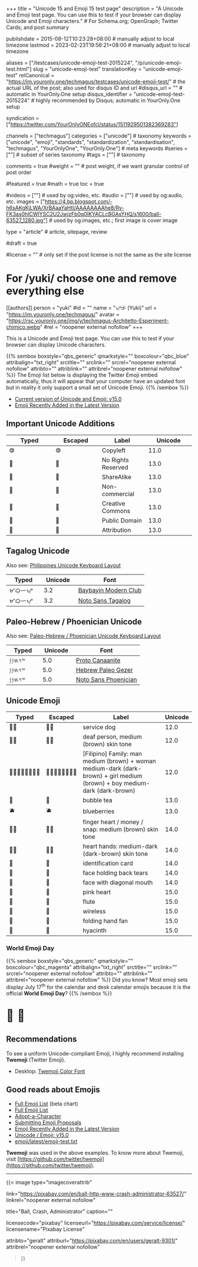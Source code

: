 +++
title = "Unicode 15 and Emoji 15 test page"
description = "A Unicode and Emoji test page. You can use this to test if your browser can display Unicode and Emoji characters."                                                    # For Schema.org; OpenGraph; Twitter Cards; and post summary

publishdate = 2015-08-12T10:23:28+08:00                                        # manually adjust to local timezone
lastmod = 2023-02-23T19:56:21+08:00                                        # manually adjust to local timezone

aliases = ["/testcases/unicode-emoji-test-2015224", "/p/unicode-emoji-test.html"]
slug = "unicode-emoji-test"
translationKey = "unicode-emoji-test"
relCanonical = "https://im.youronly.one/techmagus/testcases/unicode-emoji-test/"                                                   # the actual URL of the post; also used for disqus ID and url
#disqus_url = ""                                                    # automatic in YourOnly.One setup
disqus_identifier = "unicode-emoji-test-2015224"                                             # highly recommended by Disqus; automatic in YourOnly.One setup

syndication = ["https://twitter.com/YourOnlyONEofcl/status/1511929501382369283"]

channels = ["techmagus"]
categories = ["unicode"]                                                   # taxonomy
keywords = ["unicode", "emoji", "standards", "standardization", "standardisation", "techmagus", "YourOnlyOne", "YourOnly.One"]                                                     # meta keywords
#series = [""]                                                       # subset of series taxonomy
#tags = [""]                                                         # taxonomy

comments = true
#weight = ""                                                        # post weight, if we want granular control of post order

#featured = true
#math = true
toc = true

#videos = [""]                                                       # used by og:video, etc.
#audio = [""]                                                        # used by og:audio, etc.
images = ["https://4.bp.blogspot.com/-h6sAKgKjLWA/XrBAaaYaHtI/AAAAAAAAhe8/Rv-FK3as0hICWlYSC2U2JwizFb0q0IKYACLcBGAsYHQ/s1600/ball-63527_1280.jpg"]                                                       # used by og:images, etc.; first image is cover image

type = "article"                                                           # article, sitepage, review

#draft = true

#license = ""                                                       # only set if the post license is not the same as the site license

# For /yuki/ choose one and remove everything else
[[authors]]
  person = "yuki"
  #id = ""
  name = "ᜌᜓᜃᜒ (Yuki)"
  url = "https://im.youronly.one/techmagus/"
  avatar = "https://rsc.youronly.one/img/y/techmagus-Architetto-Esperiment-chimico.webp"
  #rel = "noopener external nofollow"
+++

This is a Unicode and Emoji test page. You can use this to test if your browser can display Unicode characters.

<!--more-->

{{% sembox boxstyle="qbs_generic" qmarkstyle="" boxcolour="qbc_blue" attribalign="txt_right" srctitle="" srclink="" srcrel="noopener external nofollow" attribto="" attriblink="" attribrel="noopener external nofollow" %}}
  The Emoji list below is displaying the Twitter Emoji embed automatically, thus it will appear that your computer have an updated font but in reality it only support a small set of Unicode Emoji.
{{% /sembox %}}

- [Current version of Unicode and Emoji: v15.0](https://unicode.org/versions/Unicode15.0.0/)
- [Emoji Recently Added in the Latest Version](https://www.unicode.org/emoji/charts/emoji-released.html)

<!-- ***** If you are viewing this in mobile mode, you may not see the intended fonts as AMP pages are very limited in nature. Please switch to desktop mode when viewing this page. -->

## Important Unicode Additions

<table style="width: 100%;">
  <thead>
    <tr>
      <th style="width: 25%;">Typed</th>
      <th style="width: 25%;">Escaped</th>
      <th style="width: 25%;">Label</th>
      <th style="width: 25%;">Unicode</th>
    </tr>
  </thead>
  <tbody>
    <tr>
      <td>🄯</td>
      <td>&#x1F12F;</td>
      <td>Copyleft</td>
      <td>11.0</td>
    </tr>
    <tr>
      <td>🄍</td>
      <td>&#x1F10D;</td>
      <td>No Rights Reserved</td>
      <td>13.0</td>
    </tr>
    <tr>
      <td>🄎</td>
      <td>&#x1F10E;</td>
      <td>ShareAlike</td>
      <td>13.0</td>
    </tr>
    <tr>
      <td>🄏</td>
      <td>&#x1F10F;</td>
      <td>Non-commercial</td>
      <td>13.0</td>
    </tr>
    <tr>
      <td>🅭</td>
      <td>&#x1F16D;</td>
      <td>Creative Commons</td>
      <td>13.0</td>
    </tr>
    <tr>
      <td>🅮</td>
      <td>&#x1F16E;</td>
      <td>Public Domain</td>
      <td>13.0</td>
    </tr>
    <tr>
      <td>🅯</td>
      <td>&#x1F16F;</td>
      <td>Attribution</td>
      <td>13.0</td>
    </tr>
  </tbody>
</table>

## Tagalog Unicode

Also see: [Philippines Unicode Keyboard Layout](philippines-unicode-keyboard-layout.md "Philippines Unicode Keyboard Layout")

<table style="width: 100%;">
  <thead>
    <tr>
      <th style="width: 25%;">Typed</th>
      <th style="width: 25%;">Unicode</th>
      <th>Font</th>
    </tr>
  </thead>
  <tbody>
    <tr>
      <td><bdi class="font-baybayin-nordenx" lang="phi-Tglg">ᜋᜊᜓᜑᜌ᜔</bdi></td>
      <td>3.2</td>
      <td><a href="https://codeberg.org/yelosan/unicode-keyboard-layout-philippines/wiki/Fonts" title="Fonts">Baybayin Modern Club</a></td>
    </tr>
    <tr>
      <td><bdi class="font-baybayin-noto" lang="phi-Tglg">ᜋᜊᜓᜑᜌ᜔</bdi></td>
      <td>3.2</td>
      <td><a href="https://codeberg.org/yelosan/unicode-keyboard-layout-philippines/wiki/Fonts" title="Fonts">Noto Sans Tagalog</a></td>
    </tr>
  </tbody>
</table>

## Paleo-Hebrew / Phoenician Unicode

Also see: [Paleo-Hebrew / Phoenician Unicode Keyboard Layout](paleo-hebrew-phoenician-unicode-keyboard-layout.md "Paleo-Hebrew / Phoenician Unicode Keyboard Layout")

<table style="width: 100%;">
  <thead>
    <tr>
      <th style="width: 25%;">Typed</th>
      <th style="width: 25%;">Unicode</th>
      <th>Font</th>
    </tr>
  </thead>
  <tbody>
    <tr>
      <td><bdi class="font-hebrew-sans-proto-canaanite" lang="hbo-Hebr">𐤉𐤅𐤇𐤍𐤍</bdi></td>
      <td>5.0</td>
      <td><a href="https://codeberg.org/yelosan/unicode-keyboard-layout-phoenician/wiki/Fonts" title="Fonts">Proto Canaanite</a></td>
    </tr>
    <tr>
      <td><bdi class="font-hebrew-sans-paleo-gezer" lang="hbo-Hebr">𐤉𐤅𐤇𐤍𐤍</bdi></td>
      <td>5.0</td>
      <td><a href="https://codeberg.org/yelosan/unicode-keyboard-layout-phoenician/wiki/Fonts" title="Fonts">Hebrew Paleo Gezer</a></td>
    </tr>
    <tr>
      <td><bdi class="font-hebrew-sans-noto" lang="hbo-Hebr">𐤉𐤅𐤇𐤍𐤍</bdi></td>
      <td>5.0</td>
      <td><a href="https://codeberg.org/yelosan/unicode-keyboard-layout-phoenician/wiki/Fonts" title="Fonts">Noto Sans Phoenician</a></td>
    </tr>
  </tbody>
</table>

## Unicode Emoji

<table style="width: 100%;">
  <thead>
    <tr>
      <th style="width: 15%;">Typed</th>
      <th style="width: 15%;">Escaped</th>
      <th>Label</th>
      <th style="width: 10%;">Unicode</th>
    </tr>
  </thead>
  <tbody>
    <!-- BGN: v12.x -->
      <tr>
        <td><span class="unicode_emoji_test">🐕‍🦺</span></td>
        <td><span class="unicode_emoji_test">&#x1F415;&#x200D;&#x1F9BA;</span></td>
        <td>service dog</td>
        <td>12.0</td>
      </tr>
      <tr>
        <td><span class="unicode_emoji_test">🧏🏽</span></td>
        <td><span class="unicode_emoji_test">&#x1F9CF;&#x1F3FD;</span></td>
        <td>deaf person, medium (brown) skin tone</td>
        <td>12.0</td>
      </tr>
      <tr>
        <td><span class="unicode_emoji_test">👨🏽‍👩🏾‍👧🏽‍👦🏾</span></td>
        <td><span class="unicode_emoji_test">&#x1F468;&#x1F3FD;&#x200D;&#x1F469;&#x1F3FE;&#x200D;&#x1F467;&#x1F3FD;&#x200D;&#x1F466;&#x1F3FE;</span></td>
        <td>[Filipino] Family: man medium (brown) + woman medium-dark (dark-brown) + girl medium (brown) + boy medium-dark (dark-brown)</td>
        <td>12.0</td>
      </tr>
    <!-- END: v12.x -->
    <!-- BGN: v13.x -->
      <tr>
        <td><span class="unicode_emoji_test">🧋</span></td>
        <td><span class="unicode_emoji_test">&#x1F9CB;</span></td>
        <td>bubble tea</td>
        <td>13.0</td>
      </tr>
      <tr>
        <td><span class="unicode_emoji_test">🫐</span></td>
        <td><span class="unicode_emoji_test">&#x1FAD0;</span></td>
        <td>blueberries</td>
        <td>13.0</td>
      </tr>
    <!-- END: v13.x -->
    <!-- BGN: v14.x -->
      <tr>
        <td><span class="unicode_emoji_test">🫰🏽</span></td>
        <td><span class="unicode_emoji_test">&#x1FAF0;&#x1F3FD;</span></td>
        <td>finger heart / money / snap: medium (brown) skin tone</td>
        <td>14.0</td>
      </tr>
      <tr>
        <td><span class="unicode_emoji_test">🫶🏾</span></td>
        <td><span class="unicode_emoji_test">&#x1FAF6;&#x1F3FE;</span></td>
        <td>heart hands: medium-dark (dark-brown) skin tone</td>
        <td>14.0</td>
      </tr>
      <tr>
        <td><span class="unicode_emoji_test">🪪</span></td>
        <td><span class="unicode_emoji_test">&#x1FAAA;</span></td>
        <td>identification card</td>
        <td>14.0</td>
      </tr>
      <tr>
        <td><span class="unicode_emoji_test">🥹</span></td>
        <td><span class="unicode_emoji_test">&#x1F979;</span></td>
        <td>face holding back tears</td>
        <td>14.0</td>
      </tr>
      <tr>
        <td><span class="unicode_emoji_test">🫤</span></td>
        <td><span class="unicode_emoji_test">&#x1FAE4;</span></td>
        <td>face with diagonal mouth</td>
        <td>14.0</td>
      </tr>
    <!-- END: v14.x -->
    <!-- BGN: v15.x -->
      <tr>
        <td><span class="unicode_emoji_test">🩷</span></td>
        <td><span class="unicode_emoji_test">&#x1FA77;</span></td>
        <td>pink heart</td>
        <td>15.0</td>
      </tr>
      <tr>
        <td><span class="unicode_emoji_test">🪈</span></td>
        <td><span class="unicode_emoji_test">&#x1FA88;</span></td>
        <td>flute</td>
        <td>15.0</td>
      </tr>
      <tr>
        <td><span class="unicode_emoji_test">🛜</span></td>
        <td><span class="unicode_emoji_test">&#x1F6DC;</span></td>
        <td>wireless</td>
        <td>15.0</td>
      </tr>
      <tr>
        <td><span class="unicode_emoji_test">🪭</span></td>
        <td><span class="unicode_emoji_test">&#x1FAAD;</span></td>
        <td>folding hand fan</td>
        <td>15.0</td>
      </tr>
      <tr>
        <td><span class="unicode_emoji_test">🪻</span></td>
        <td><span class="unicode_emoji_test">&#x1FABB;</span></td>
        <td>hyacinth</td>
        <td>15.0</td>
      </tr>
    <!-- END: v15.x -->
  </tbody>
</table>

### World Emoji Day

{{% sembox boxstyle="qbs_generic" qmarkstyle="" boxcolour="qbc_magenta" attribalign="txt_right" srctitle="" srclink="" srcrel="noopener external nofollow" attribto="" attriblink="" attribrel="noopener external nofollow" %}}
  Did you know? Most emoji sets display July 17<sup>th</sup> for the calendar and desk calendar emojis because it is the official **World Emoji Day**?
{{% /sembox %}}

<p class="txt_center" style="font-size: 2rem;"><span class="unicode_emoji" style="display: inline-block;">📅</span> <span class="unicode_emoji" style="display: inline-block;">📆</span></p>

## Recommendations

To see a uniform Unicode-compliant Emoji, I highly recommend installing **Twemoji** (Twitter Emoji).

- Desktop: [Twemoji Color Font](https://github.com/eosrei/twemoji-color-font)

## Good reads about Emojis

- [Full Emoji List](https://unicode.org/emoji/charts-beta/full-emoji-list.html) (beta chart)
- [Full Emoji List](https://unicode.org/emoji/charts/full-emoji-list.html)
- [Adopt-a-Character](https://home.unicode.org/adopt-a-character/about-adopt-a-character/)
- [Submitting Emoji Proposals](https://www.unicode.org/emoji/proposals.html)
- [Emoji Recently Added in the Latest Version](https://www.unicode.org/emoji/charts/emoji-released.html)
- [Unicode / Emoji: v15.0](https://blog.unicode.org/2022/09/announcing-unicode-standard-version-150.html)
- [emoji/latest/emoji-test.txt](https://www.unicode.org/Public/emoji/latest/emoji-test.txt)

**Twemoji** was used in the above examples. To know more about Twemoji, visit [https://github.com/twitter/twemoji](https://github.com/twitter/twemoji).

---

{{< image
  type="imagecoverattrib"

  link="https://pixabay.com/en/ball-http-www-crash-administrator-63527/"
  linkrel="noopener external nofollow"

  title="Ball, Crash, Administrator"
  caption=""

  licensecode="pixabay"
  licenseurl="https://pixabay.com/service/license/"
  licensename="Pixabay License"

  attribto="geralt"
  attriburl="https://pixabay.com/en/users/geralt-9301/"
  attribrel="noopener external nofollow"
>}}
